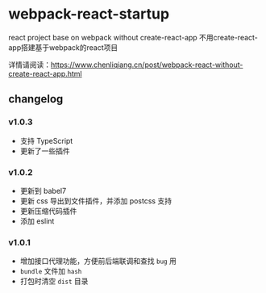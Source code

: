 # webpack-react-startup

react project base on webpack without create-react-app 不用create-react-app搭建基于webpack的react项目

详情请阅读：https://www.chenliqiang.cn/post/webpack-react-without-create-react-app.html

## changelog

### v1.0.3

* 支持 TypeScript
* 更新了一些插件

### v1.0.2

* 更新到 babel7
* 更新 css 导出到文件插件，并添加 postcss 支持
* 更新压缩代码插件
* 添加 eslint

### v1.0.1

* 增加接口代理功能，方便前后端联调和查找 `bug` 用
* `bundle` 文件加 `hash`
* 打包时清空 `dist` 目录

